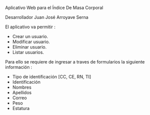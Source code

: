 
Aplicativo Web para el Índice De Masa Corporal

Desarrollador Juan José Arroyave Serna

El aplicativo va permitir : 
- Crear un usuario.
- Modificar usuario.
- Eliminar usuario.
- Listar usuarios.

Para ello se requiere de ingresar a traves de formularios la siguiente información :
- Tipo de identificación [CC, CE, RN, TI]
- Identificación
- Nombres
- Apellidos
- Correo
- Peso
- Estatura
